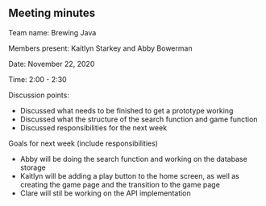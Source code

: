 ## Meeting minutes 

Team name: Brewing Java 

Members present: Kaitlyn Starkey and Abby Bowerman

Date: November 22, 2020

Time: 2:00 - 2:30 

Discussion points: 

* Discussed what needs to be finished to get a prototype working 
* Discussed what the structure of the search function and game function 
* Discussed responsibilities for the next week 

Goals for next week (include responsibilities)

*  Abby will be doing the search function and working on the database storage 
*  Kaitlyn will be adding a play button to the home screen, as well as creating the game page and the transition to the game page 
*  Clare will stil be working on the API implementation 